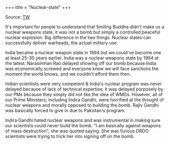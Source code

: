 +++
title = "Nuclear-state"
+++

Source: [TW](https://twitter.com/arya_amsha/status/1628820264107782144)

It's important for people to understand that Smiling Buddha didn't make us a nuclear weapons state; it was not a bomb but simply a controlled peaceful nuclear explosion. Big difference in the two things. Nuclear states can successfully deliver warheads, the actual military use. 

India became a nuclear weapon state in 1994 but we could've become one at least 25-30 years earlier. India was a nuclear weapons state by 1994 at the latest. Narasimhan Rao delayed showing off our bomb because India was economically screwed and everyone knew we will face sanctions the moment the world knows, and we couldn't afford them then.


Indian scientists were very competent & India's nuclear program was never delayed because of lack of technical expertise; it was delayed purposely by our PMs because they simply did not like the idea of WMDs. However, all of our Prime Ministers, including Indira Gandhi, were horrified at the thought of nuclear weapons and morally opposed to building the bomb.  Rajiv Gandhi was basically forced to give in due to Pakistan's program.

Indira Gandhi hated nuclear weapons and was instrumental in making sure our scientists could never build the bomb. "I am basically against weapons of mass destruction", she was quoted saying. She was furious DRDO scientists were trying to trick her into signing off on the bomb.
